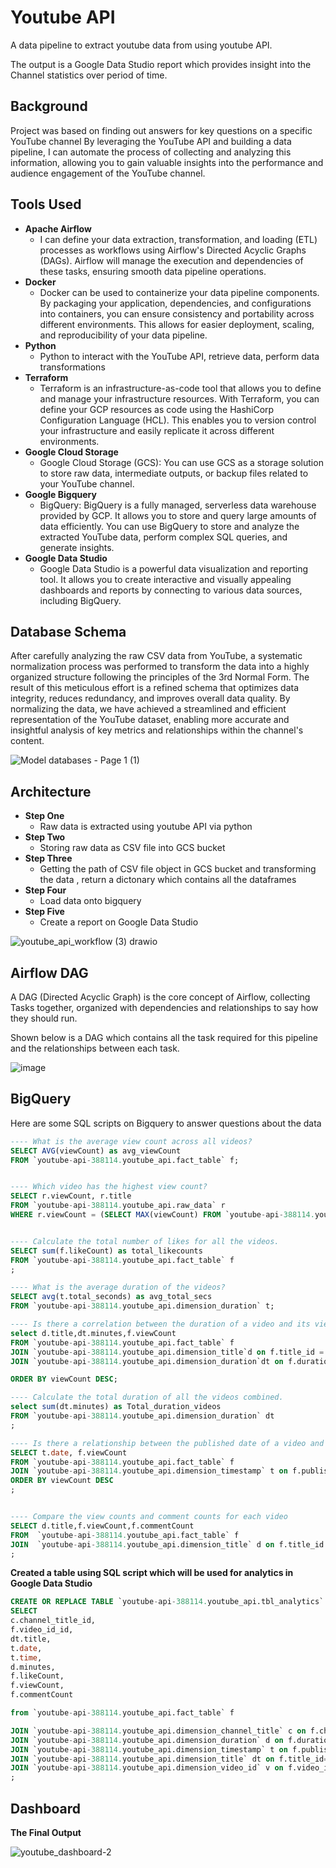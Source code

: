 # Youtube API

A data pipeline to extract youtube data from using youtube API.

The output is a Google Data Studio report which provides insight into the Channel statistics over period of time.

## Background

Project was based on finding out answers for key questions on a specific YouTube channel 
By leveraging the YouTube API and building a data pipeline, I can automate the process of collecting and analyzing this information, allowing you to gain valuable insights into the performance and audience engagement of the YouTube channel.

## Tools Used 
* **Apache Airflow**
    * I can define your data extraction, transformation, and loading (ETL) processes as workflows using Airflow's Directed Acyclic Graphs (DAGs). Airflow will manage the execution and dependencies of these tasks, ensuring smooth data pipeline operations.
* **Docker**
    * Docker can be used to containerize your data pipeline components. By packaging your application, dependencies, and configurations  into containers, you can ensure consistency and portability across different environments. This allows for easier deployment, scaling, and reproducibility of your data pipeline.
* **Python**
    * Python to interact with the YouTube API, retrieve data, perform data transformations
* **Terraform**
    * Terraform is an infrastructure-as-code tool that allows you to define and manage your infrastructure resources.
      With Terraform, you can define your GCP resources as code using the HashiCorp Configuration Language (HCL). This enables you to version control your infrastructure and easily replicate it across different environments.
* **Google Cloud Storage**
    * Google Cloud Storage (GCS): You can use GCS as a storage solution to store raw data, intermediate outputs, or backup files related to your YouTube channel.
* **Google Bigquery** 
    * BigQuery: BigQuery is a fully managed, serverless data warehouse provided by GCP. It allows you to store and query large amounts of data efficiently. You can use BigQuery to store and analyze the extracted YouTube data, perform complex SQL queries, and generate insights.
* **Google Data Studio**
    * Google Data Studio is a powerful data visualization and reporting tool. It allows you to create interactive and visually appealing dashboards and reports by connecting to various data sources, including BigQuery.

## Database Schema 

After carefully analyzing the raw CSV data from YouTube, a systematic normalization process was performed to transform the data into a highly organized structure following the principles of the 3rd Normal Form. The result of this meticulous effort is a refined schema that optimizes data integrity, reduces redundancy, and improves overall data quality. By normalizing the data, we have achieved a streamlined and efficient representation of the YouTube dataset, enabling more accurate and insightful analysis of key metrics and relationships within the channel's content.

![Model databases - Page 1 (1)](https://github.com/AsifBrohi/DE_youtube_api/assets/52333702/208ea18a-5f22-4627-b37a-787c98fc20fd)



## Architecture 

* **Step One**
    * Raw data is extracted using youtube API via python
* **Step Two**
    * Storing raw data as CSV file into GCS bucket 
* **Step Three**
    * Getting the path of CSV file object in GCS bucket and transforming the data , return a dictonary which contains all the dataframes
* **Step Four** 
    * Load data onto bigquery 
* **Step Five**
    * Create a report on Google Data Studio 

![youtube_api_workflow (3) drawio](https://github.com/AsifBrohi/DE_youtube_api/assets/52333702/d2ba326e-a0e4-4e00-b8eb-e7d09de2a5fa)


## Airflow DAG

A DAG (Directed Acyclic Graph) is the core concept of Airflow, collecting Tasks together, organized with dependencies and relationships to say how they should run.

Shown below is a DAG which contains all the task required for this pipeline and the relationships between each task. 

![image](https://github.com/AsifBrohi/DE_youtube_api/assets/52333702/3809c7fe-8d60-4a1e-b177-453e93216762)

## BigQuery
Here are some SQL scripts on Bigquery to answer questions about the data
```sql
---- What is the average view count across all videos?
SELECT AVG(viewCount) as avg_viewCount  
FROM `youtube-api-388114.youtube_api.fact_table` f;


---- Which video has the highest view count?
SELECT r.viewCount, r.title
FROM `youtube-api-388114.youtube_api.raw_data` r
WHERE r.viewCount = (SELECT MAX(viewCount) FROM `youtube-api-388114.youtube_api.raw_data`);


---- Calculate the total number of likes for all the videos.
SELECT sum(f.likeCount) as total_likecounts
FROM `youtube-api-388114.youtube_api.fact_table` f
;

---- What is the average duration of the videos?
SELECT avg(t.total_seconds) as avg_total_secs
FROM `youtube-api-388114.youtube_api.dimension_duration` t;

---- Is there a correlation between the duration of a video and its view count?
select d.title,dt.minutes,f.viewCount
FROM `youtube-api-388114.youtube_api.fact_table` f
JOIN `youtube-api-388114.youtube_api.dimension_title`d on f.title_id = d.title_id
JOIN `youtube-api-388114.youtube_api.dimension_duration`dt on f.duration_id = dt.duration_id

ORDER BY viewCount DESC;

---- Calculate the total duration of all the videos combined.
select sum(dt.minutes) as Total_duration_videos
FROM `youtube-api-388114.youtube_api.dimension_duration` dt
;

---- Is there a relationship between the published date of a video and its view count?
SELECT t.date, f.viewCount
FROM `youtube-api-388114.youtube_api.fact_table` f
JOIN `youtube-api-388114.youtube_api.dimension_timestamp` t on f.publishedAt_id = t.publishedAt_id
ORDER BY viewCount DESC
;


---- Compare the view counts and comment counts for each video
SELECT d.title,f.viewCount,f.commentCount
FROM  `youtube-api-388114.youtube_api.fact_table` f
JOIN  `youtube-api-388114.youtube_api.dimension_title` d on f.title_id = d.title_id
;
```

**Created a table using SQL script which will be used for analytics in Google Data Studio**

```sql
CREATE OR REPLACE TABLE `youtube-api-388114.youtube_api.tbl_analytics` as (
SELECT
c.channel_title_id, 
f.video_id_id, 
dt.title,
t.date,
t.time,
d.minutes,
f.likeCount,
f.viewCount,
f.commentCount

from `youtube-api-388114.youtube_api.fact_table` f

JOIN `youtube-api-388114.youtube_api.dimension_channel_title` c on f.channel_title_id=c.channel_title_id
JOIN `youtube-api-388114.youtube_api.dimension_duration` d on f.duration_id=d.duration_id
JOIN `youtube-api-388114.youtube_api.dimension_timestamp` t on f.publishedAt_id=t.publishedAt_id
JOIN `youtube-api-388114.youtube_api.dimension_title` dt on f.title_id=dt.title_id
JOIN `youtube-api-388114.youtube_api.dimension_video_id` v on f.video_id_id=v.video_id_id)
;
```

## Dashboard 

**The Final Output** 

![youtube_dashboard-_2_](https://github.com/AsifBrohi/DE_youtube_api/assets/52333702/40fa06bd-decf-4473-bd77-d45c4e15b4b4)

